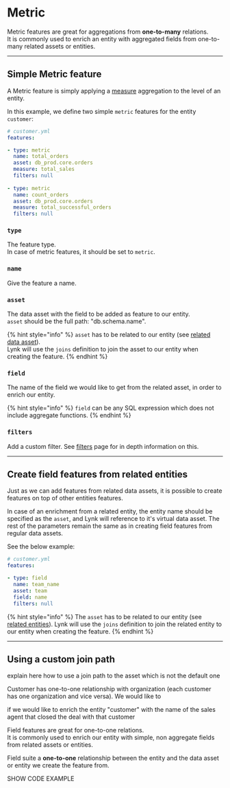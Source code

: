 # Metric

Metric features are great for aggregations from **one-to-many** relations.\
It is commonly used to enrich an entity with aggregated fields from one-to-many related assets or entities.

***

## Simple Metric feature

A Metric feature is simply applying a [measure](../data-assets.md#measures) aggregation to the level of an entity.

In this example, we define two simple `metric` features for the entity `customer`:

```yaml
# customer.yml
features:

- type: metric
  name: total_orders
  asset: db_prod.core.orders
  measure: total_sales
  filters: null
  
- type: metric
  name: count_orders
  asset: db_prod.core.orders
  measure: total_successful_orders
  filters: null
```

### `type`

The feature type. \
In case of metric features, it should be set to `metric`.

### `name`

Give the feature a name.&#x20;

### `asset`

The data asset with the field to be added as feature to our entity.\
`asset` should be the full path: "db.schema.name".

{% hint style="info" %}
`asset` has to be related to our entity (see [related data asset](../entities/#related-assets)). \
Lynk will use the `joins` definition to join the asset to our entity when creating the feature.
{% endhint %}

### `field`

The name of the field we would like to get from the related asset, in order to enrich our entity.&#x20;

{% hint style="info" %}
`field` can be any SQL expression which does not include aggregate functions.&#x20;
{% endhint %}

### `filters`

Add a custom filter. See [filters](../filters.md) page for in depth information on this.

***

## Create field features from related entities

Just as we can add features from related data assets, it is possible to create features on top of other entities features.

In case of an enrichment from a related entity, the entity name should be specified as the `asset`, and Lynk will reference to it's virtual data asset. The rest of the parameters remain the same as in creating field features from regular data assets.

See the below example:

```yaml
# customer.yml
features: 

- type: field
  name: team_name
  asset: team
  field: name
  filters: null
```

{% hint style="info" %}
The `asset` has to be related to our entity (see [related entities](../entities/related-entities.md)). Lynk will use the `joins` definition to join the related entity to our entity when creating the feature.
{% endhint %}

***

## Using a custom join path

explain here how to use a join path to the asset which is not the default one





Customer has one-to-one relationship with organization (each customer has one organization and vice versa). We would like to&#x20;

&#x20;if we would like to enrich the entity "customer" with the name of the sales agent that closed the deal with that customer

Field features are great for one-to-one relations.\
It is commonly used to enrich our entity with simple, non aggregate fields from related assets or entities.

Field suite a **one-to-one**  relationship between the entity and the data asset or entity we create the feature from.

SHOW CODE EXAMPLE
